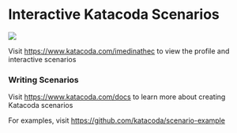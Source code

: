 # Interactive Katacoda Scenarios

[![](http://shields.katacoda.com/katacoda/imedinathec/count.svg)](https://www.katacoda.com/imedinathec "Get your profile on Katacoda.com")

Visit https://www.katacoda.com/imedinathec to view the profile and interactive scenarios

### Writing Scenarios
Visit https://www.katacoda.com/docs to learn more about creating Katacoda scenarios

For examples, visit https://github.com/katacoda/scenario-example
